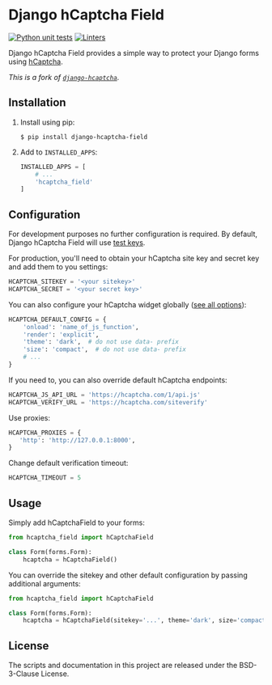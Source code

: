 # Django hCaptcha Field

[![Python unit tests](https://github.com/tiesjan/django-hcaptcha-field/actions/workflows/run_python_unit_tests.yml/badge.svg)](https://github.com/tiesjan/django-hcaptcha-field/actions/workflows/run_python_unit_tests.yml)
[![Linters](https://github.com/tiesjan/django-hcaptcha-field/actions/workflows/run_linters.yml/badge.svg)](https://github.com/tiesjan/django-hcaptcha-field/actions/workflows/run_linters.yml)

Django hCaptcha Field provides a simple way to protect your Django forms using
[hCaptcha](https://www.hcaptcha.com/).

_This is a fork of [`django-hcaptcha`](https://github.com/AndrejZbin/django-hcaptcha)_.

## Installation
1. Install using pip:

    ```shell
    $ pip install django-hcaptcha-field
    ```

2. Add to `INSTALLED_APPS`:

    ```python
    INSTALLED_APPS = [
        # ...
        'hcaptcha_field'
    ]
    ```

## Configuration
For development purposes no further configuration is required. By default,
Django hCaptcha Field will use
[test keys](https://docs.hcaptcha.com/#integration-testing-test-keys).

For production, you'll need to obtain your hCaptcha site key and secret key and
add them to you settings:

  ```python
  HCAPTCHA_SITEKEY = '<your sitekey>'
  HCAPTCHA_SECRET = '<your secret key>'
  ```

You can also configure your hCaptcha widget globally
([see all options](https://docs.hcaptcha.com/configuration)):

  ```python
  HCAPTCHA_DEFAULT_CONFIG = {
      'onload': 'name_of_js_function',
      'render': 'explicit',
      'theme': 'dark',  # do not use data- prefix
      'size': 'compact',  # do not use data- prefix
      # ...
  }
  ```

If you need to, you can also override default hCaptcha endpoints:

  ```python
  HCAPTCHA_JS_API_URL = 'https://hcaptcha.com/1/api.js'
  HCAPTCHA_VERIFY_URL = 'https://hcaptcha.com/siteverify'
  ```

Use proxies:

  ```python
  HCAPTCHA_PROXIES = {
     'http': 'http://127.0.0.1:8000',
  }
  ```

Change default verification timeout:

  ```python
  HCAPTCHA_TIMEOUT = 5
  ```

## Usage
Simply add hCaptchaField to your forms:

  ```python
  from hcaptcha_field import hCaptchaField

  class Form(forms.Form):
      hcaptcha = hCaptchaField()
  ```

You can override the sitekey and other default configuration by passing
additional arguments:

  ```python
  from hcaptcha_field import hCaptchaField

  class Form(forms.Form):
      hcaptcha = hCaptchaField(sitekey='...', theme='dark', size='compact')
  ```

## License
The scripts and documentation in this project are released under the BSD-3-Clause License.
